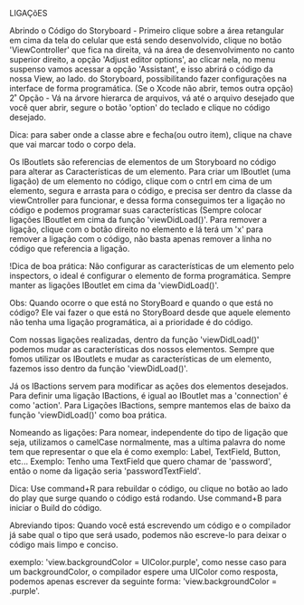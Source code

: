 LIGAÇõES 

 Abrindo o Código do Storyboard - Primeiro clique sobre a área retangular em cima da tela do celular que está sendo desenvolvido, clique no botão 'ViewController' que fica na direita, vá na área de desenvolvimento no canto superior direito, a opção 'Adjust editor options', ao clicar nela, no menu suspenso vamos acessar a opção 'Assistant', e isso abrirá o código da nossa View, ao lado.
do Storyboard, possibilitando fazer configurações na interface de forma programática. (Se o Xcode não abrir, temos outra opção)
 2˚ Opção - Vá na árvore hierarca de arquivos, vá até o arquivo desejado que você quer abrir, segure o botão 'option' do teclado e clique no código desejado.

Dica: para saber onde a classe abre e fecha(ou outro item), clique na chave que vai marcar todo o corpo dela.

 Os IBoutlets são referencias de elementos de um Storyboard no código  para alterar as Características de um elemento.  Para criar um IBoutlet (uma ligação) de um elemento no código, clique com o cntrl em cima de um elemento, segura e arrasta para o código, e precisa ser dentro da classe da viewCntroller para funcionar, e dessa forma conseguimos ter a ligação no código e podemos programar suas características (Sempre colocar ligações IBoutlet em cima da função 'viewDidLoad()'. Para remover a ligação, clique com o botão direito no elemento e lá terá um 'x' para remover a ligação com o código, não basta apenas remover a linha no código que referencia a ligação.

!Dica de boa prática: Não configurar as características de um elemento pelo inspectors, o ideal é configurar o elemento de forma programática. Sempre manter as ligações IBoutlet em cima da 'viewDidLoad()'.

Obs: Quando ocorre o que está no StoryBoard e quando o que está no código? Ele vai fazer o que está no StoryBoard desde que aquele elemento não tenha uma ligação programática, ai a prioridade é do código. 

Com nossas ligações realizadas, dentro da função 'viewDidLoad()' podemos mudar as características dos nossos elementos. Sempre que fomos utilizar os IBoutlets e mudar as características de um elemento, fazemos isso dentro da função 'viewDidLoad()'.

 Já os IBactions  servem para modificar as ações dos elementos desejados. Para definir uma ligação IBactions, é igual ao IBoutlet mas a 'connection' é como 'action'. Para Ligações IBactions, sempre mantemos elas de baixo da função 'viewDidLoad()' como boa prática.

 Nomeando as ligações: Para nomear, independente do tipo de ligação que seja, utilizamos o camelCase normalmente, mas a ultima palavra do nome tem que representar o que ela é como exemplo: Label, TextField, Button, etc...
 Exemplo: Tenho uma TextField que quero chamar de 'password', então o nome da ligação seria 'passwordTextField'.


Dica: Use command+R para rebuildar o código, ou clique no botão ao lado do play que surge quando o código está rodando. Use command+B para iniciar o Build do código.

Abreviando tipos: Quando você está escrevendo um código e o compilador já sabe qual o tipo que será usado, podemos não escreve-lo para deixar o código mais limpo e conciso.

exemplo: 'view.backgroundColor = UIColor.purple', como nesse caso para um backgroundColor, o compilador espere uma UIColor como resposta, podemos apenas escrever da seguinte forma: 'view.backgroundColor = .purple'.